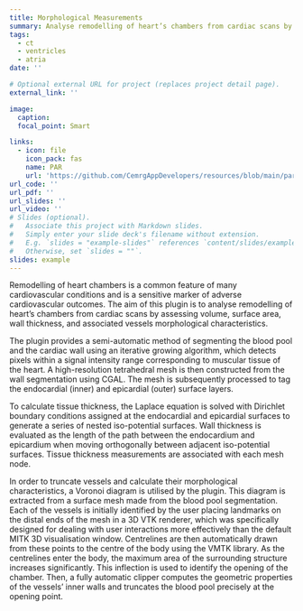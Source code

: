 ```yaml
---
title: Morphological Measurements
summary: Analyse remodelling of heart’s chambers from cardiac scans by assessing volume, surface area, wall thickness, and associated vessels morphological characteristics.
tags:
  - ct
  - ventricles
  - atria
date: ''

# Optional external URL for project (replaces project detail page).
external_link: ''

image:
  caption: 
  focal_point: Smart

links:
  - icon: file
    icon_pack: fas
    name: PAR
    url: 'https://github.com/CemrgAppDevelopers/resources/blob/main/par/Nonrigid_CT.cfg'
url_code: ''
url_pdf: ''
url_slides: ''
url_video: ''
# Slides (optional).
#   Associate this project with Markdown slides.
#   Simply enter your slide deck's filename without extension.
#   E.g. `slides = "example-slides"` references `content/slides/example-slides.md`.
#   Otherwise, set `slides = ""`.
slides: example
---
```


Remodelling of heart chambers is a common feature of many cardiovascular conditions and is a sensitive marker of adverse cardiovascular outcomes. The aim of this plugin is to analyse remodelling of heart’s chambers from cardiac scans by assessing volume, surface area, wall thickness, and associated vessels morphological characteristics.

The plugin provides a semi-automatic method of segmenting the blood pool and the cardiac wall using an iterative growing algorithm, which detects pixels within a signal intensity range corresponding to muscular tissue of the heart. A high-resolution tetrahedral mesh is then constructed from the wall segmentation using CGAL. The mesh is subsequently processed to tag the endocardial (inner) and epicardial (outer) surface layers.

To calculate tissue thickness, the Laplace equation is solved with Dirichlet boundary conditions assigned at the endocardial and epicardial surfaces to generate a series of nested iso-potential surfaces. Wall thickness is evaluated as the length of the path between the endocardium and epicardium when moving orthogonally between adjacent iso-potential surfaces. Tissue thickness measurements are associated with each mesh node.

In order to truncate vessels and calculate their morphological characteristics, a Voronoi diagram is utilised by the plugin. This diagram is extracted from a surface mesh made from the blood pool segmentation. Each of the vessels is initially identified by the user placing landmarks on the distal ends of the mesh in a 3D VTK renderer, which was specifically designed for dealing with user interactions more effectively than the default MITK 3D visualisation window. Centrelines are then automatically drawn from these points to the centre of the body using the VMTK library. As the centrelines enter the body, the maximum area of the surrounding structure increases significantly. This inflection is used to identify the opening of the chamber. Then, a fully automatic clipper computes the geometric properties of the vessels’ inner walls and truncates the blood pool precisely at the opening point.
